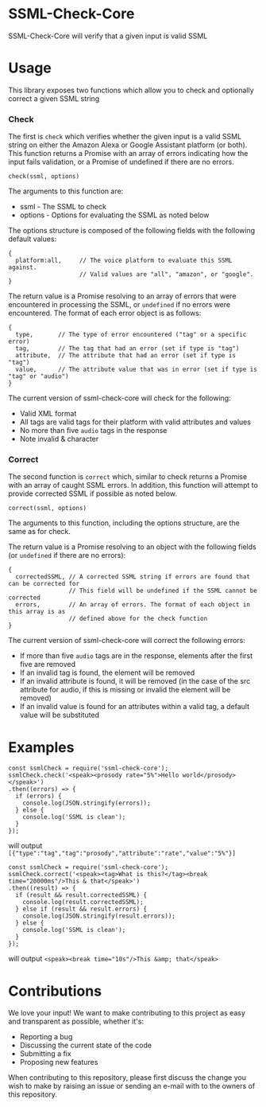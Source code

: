 # SSML-Check-Core

SSML-Check-Core will verify that a given input is valid SSML

# Usage

This library exposes two functions which allow you to check and optionally correct a given SSML string

### Check
The first is `check` which verifies whether the given input is a valid SSML string on either the Amazon Alexa or Google Assistant platform (or both). This function returns a Promise with an array of errors indicating how the input fails validation, or a Promise of undefined if there are no errors.

```
check(ssml, options)
```

The arguments to this function are:

 * ssml - The SSML to check
 * options - Options for evaluating the SSML as noted below
 
The options structure is composed of the following fields with the following default values:

```
{
  platform:all,     // The voice platform to evaluate this SSML against.
                    // Valid values are "all", "amazon", or "google".
}
```

The return value is a Promise resolving to an array of errors that were encountered in processing the SSML, or `undefined` if no errors were encountered.  The format of each error object is as follows:

```
{
  type,       // The type of error encountered ("tag" or a specific error)
  tag,        // The tag that had an error (set if type is "tag")
  attribute,  // The attribute that had an error (set if type is "tag")
  value,      // The attribute value that was in error (set if type is "tag" or "audio")
}
```

The current version of ssml-check-core will check for the following:

 * Valid XML format
 * All tags are valid tags for their platform with valid attributes and values
 * No more than five `audio` tags in the response
 * Note invalid & character

### Correct 
The second function is `correct` which, similar to check returns a Promise with an array of caught SSML errors. In addition, this function will attempt to provide corrected SSML if possible as noted below.

```
correct(ssml, options)
```

The arguments to this function, including the options structure, are the same as for check.

The return value is a Promise resolving to an object with the following fields (or `undefined` if there are no errors):

```
{
  correctedSSML, // A corrected SSML string if errors are found that can be corrected for
                 // This field will be undefined if the SSML cannot be corrected
  errors,        // An array of errors. The format of each object in this array is as
                 // defined above for the check function     
}
```

The current version of ssml-check-core will correct the following errors:

 * If more than five `audio` tags are in the response, elements after the first five are removed
 * If an invalid tag is found, the element will be removed  
 * If an invalid attribute is found, it will be removed (in the case of the src attribute for audio, if this is missing or invalid the element will be removed)
 * If an invalid value is found for an attributes within a valid tag, a default value will be substituted 
# Examples

```
const ssmlCheck = require('ssml-check-core');
ssmlCheck.check('<speak><prosody rate="5%">Hello world</prosody></speak>')
.then((errors) => {
  if (errors) {
    console.log(JSON.stringify(errors));
  } else {
    console.log('SSML is clean');
  }
});
```
will output `[{"type":"tag","tag":"prosody","attribute":"rate","value":"5%"}]`


```
const ssmlCheck = require('ssml-check-core');
ssmlCheck.correct('<speak><tag>What is this?</tag><break time="20000ms"/>This & that</speak>')
.then((result) => {
  if (result && result.correctedSSML) {
    console.log(result.correctedSSML);
  } else if (result && result.errors) {
    console.log(JSON.stringify(result.errors));
  } else {
    console.log('SSML is clean');
  }
});
```
will output `<speak><break time="10s"/>This &amp; that</speak>`
# Contributions

We love your input! We want to make contributing to this project as easy and transparent as possible, whether it's:

- Reporting a bug
- Discussing the current state of the code
- Submitting a fix
- Proposing new features

When contributing to this repository, please first discuss the change you wish to make by raising an issue or sending an e-mail with to the owners of this repository.
